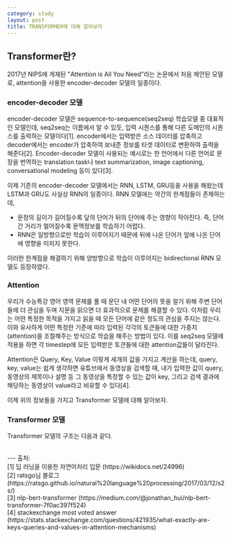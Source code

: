 ```yaml
---
category: study
layout: post
title: TRANSFORMER에 대해 알아보자
---
```


## Transformer란?
2017년 NIPS에 게재된 "Attention is All You Need"라는 논문에서 처음 제안된 모델로, attention을 사용한 encoder-decoder 모델의 일종이다.

### encoder-decoder 모델
encoder-decoder 모델은 sequence-to-sequence(seq2seq) 학습모델 중 대표적인 모델인데, seq2seq는 이름에서 알 수 있듯, 입력 시퀀스를 통해 다른 도메인의 시퀀스를 출력하는 모델이다[1]. encoder에서는 입력받은 소스 데이터를 압축하고 decoder에서는 encoder가 압축하여 보내준 정보를 타겟 데이터로 변환하여 출력을 해준다[2]. Encoder-decoder 모델이 사용되는 예시로는 한 언어에서 다른 언어로 문장을 번역하는 translation task나 text summarization, image captioning, conversational modeling 등이 있다[3].

이제 기존의 encoder-decoder 모델에서는 RNN, LSTM, GRU등을 사용을 해왔는데 LSTM과 GRU도 사실상 RNN의 일종이다. 
RNN 모델에는 약간의 한계점들이 존재하는데,
* 문장의 길이가 길어질수록 닾의 단어가 뒤의 단어에 주는 영향이 작아진다. 즉, 단어간 거리가 멀어질수록 문맥정보를 학습하기 어렵다.
* RNN은 일방향으로만 학습이 이루어지기 때문에 뒤에 나온 단어가 앞에 나온 단어에 영향을 미치지 못한다.

이러한 한계점을 해결하기 위해 양방향으로 학습이 이루어지는 bidirectional RNN 모델도 등장하였다. 

### Attention
우리가 수능특강 영어 영역 문제를 풀 때 문단 내 어떤 단어의 뜻을 알기 위해 주변 단어들에 더 관심을 두며 지문을 읽으면 더 효과적으로 문제를 해결할 수 있다. 이처럼 우리는 어떤 특정한 목적을 가지고 읽을 때 모든 단어에 같은 정도의 관심을 주지는 않는다. 이와 유사하게 어떤 특정한 기준에 따라 입력된 각각의 토큰들에 대한 가중치(attention)을 조절해주는 방식으로 학습을 해주는 방법이 있다. 이를 seq2seq 모델에 적용을 하면 각 timestep에 모든 입력받은 토큰들에 대한 attention값들이 달라진다. 

Attention은 Query, Key, Value 이렇게 세개의 값을 가지고 계산을 하는데, query, key, value는 쉽게 생각하면 유튜브에서 동영상을 검색할 때, 내가 입력한 값이 query, 동영상의 제목이나 설명 등 그 동영상을 특정할 수 있는 값이 key, 그리고 검색 결과에 해당하는 동영상이 value라고 비유할 수 있다[4].

이제 위의 정보들을 가지고 Transformer 모델에 대해 알아보자.

### Transformer 모델
Transformer 모델의 구조는 다음과 같다.


<br>
---
출처: <br>
[1] 딥 러닝을 이용한 자연어처리 입문 (https://wikidocs.net/24996)<br>
[2] ratsgo님 블로그 (https://ratsgo.github.io/natural%20language%20processing/2017/03/12/s2s/)<br>
[3] nlp-bert-transformer (https://medium.com/@jonathan_hui/nlp-bert-transformer-7f0ac397f524)<br>
[4] stackexchange most voted answer (https://stats.stackexchange.com/questions/421935/what-exactly-are-keys-queries-and-values-in-attention-mechanisms)<br>
